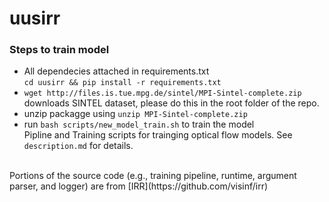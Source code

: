 # uusirr

### Steps to train model

- All dependecies attached in requirements.txt <br>
  `cd uusirr && pip install -r requirements.txt`
- `wget http://files.is.tue.mpg.de/sintel/MPI-Sintel-complete.zip` downloads SINTEL dataset, please do this in the root folder of the repo.
- unzip packagge using `unzip MPI-Sintel-complete.zip`
- run `bash scripts/new_model_train.sh` to train the model
<br>Pipline and Training scripts for trainging optical flow models. See `description.md` for details.
<br>
Portions of the source code (e.g., training pipeline, runtime, argument parser, and logger) are from [IRR](https://github.com/visinf/irr)


